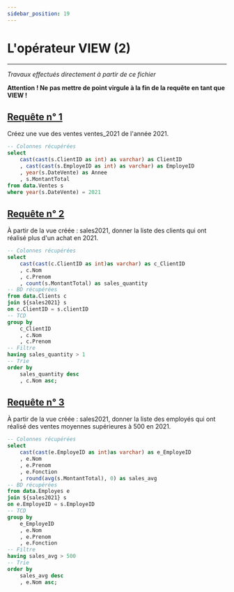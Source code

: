 ```yaml
---
sidebar_position: 19
---
```


# L'opérateur VIEW (2)

---

_Travaux effectués directement à partir de ce fichier_

**Attention ! Ne pas mettre de point virgule à la fin de la requête en tant que VIEW !**

## <u>Requête n° 1</u>

Créez une vue des ventes ventes_2021 de l'année 2021.

<!-- Requête SQL en tant que VIEW -->

```sql sales2021
-- Colonnes récupérées
select
    cast(cast(s.ClientID as int) as varchar) as ClientID
    , cast(cast(s.EmployeID as int) as varchar) as EmployeID
    , year(s.DateVente) as Annee
    , s.MontantTotal
from data.Ventes s
where year(s.DateVente) = 2021
```

<DataTable data={sales2021} rowShading=true>
    <Column id=ClientID align=center/>
    <Column id=EmployeID align=center/>
    <Column id=Annee align=center fmt='# ###'/>
    <Column id=MontantTotal align=center fmt='# ### " €"'/>
</DataTable>

## <u>Requête n° 2</u>

À partir de la vue créée : sales2021, donner la liste des clients qui ont réalisé plus d'un achat en 2021.

<!-- Requête SQL -->

```sql query1
-- Colonnes récupérées
select
    cast(cast(c.ClientID as int)as varchar) as c_ClientID
    , c.Nom
    , c.Prenom
    , count(s.MontantTotal) as sales_quantity
-- BD récupérées
from data.Clients c
join ${sales2021} s
on c.ClientID = s.clientID
-- TCD
group by
    c_ClientID
    , c.Nom
    , c.Prenom
-- Filtre
having sales_quantity > 1
-- Trie
order by
    sales_quantity desc
    , c.Nom asc;
```

<!-- Table -->
<DataTable data={query1} rowShading=true totalRow=true rows=7>
    <Column id=Nom align=center/>
    <Column id=Prenom align=center/>
    <Column id=c_ClientID title="N° Client" align=center totalAgg="Quantité totale"/>
    <Column id=sales_quantity title=Quantite align=center fmt='# ###'/>
</DataTable>

## <u>Requête n° 3</u>

À partir de la vue créée : sales2021, donner la liste des employés qui ont réalisé des ventes moyennes supérieures à 500 en 2021.

<!-- Requête SQL -->

```sql query2
-- Colonnes récupérées
select
    cast(cast(e.EmployeID as int)as varchar) as e_EmployeID
    , e.Nom
    , e.Prenom
    , e.Fonction
    , round(avg(s.MontantTotal), 0) as sales_avg
-- BD récupérées
from data.Employes e
join ${sales2021} s
on e.EmployeID = s.EmployeID
-- TCD
group by
    e_EmployeID
    , e.Nom
    , e.Prenom
    , e.Fonction
-- Filtre
having sales_avg > 500
-- Trie
order by
    sales_avg desc
    , e.Nom asc;
```

<!-- Table -->

<DataTable data={query2} search=true rowShading=true rows=13 totalRow=true>
    <Column id=Nom align=center/>
    <Column id=Prenom align=center/>
    <Column id=Fonction align=center/>
    <Column id=e_EmployeID title="N° Employe" align=center totalAgg=Moyenne/>
    <Column id=sales_avg title="CAHT moyen" align=center fmt='# ### " €"' contentType=colorscale scaleColor=brown/>
</DataTable>
